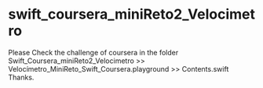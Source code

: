 # swift_coursera_miniReto2_Velocimetro

Please Check the challenge of coursera in the folder Swift_Coursera_miniReto2_Velocimetro >> Velocímetro_MiniReto_Swift_Coursera.playground >> Contents.swift
Thanks.
